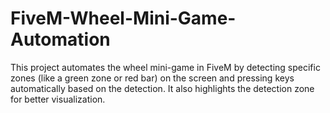 # FiveM-Wheel-Mini-Game-Automation
This project automates the wheel mini-game in FiveM by detecting specific zones (like a green zone or red bar) on the screen and pressing keys automatically based on the detection. It also highlights the detection zone for better visualization.
